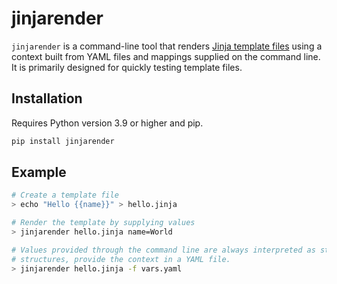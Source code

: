 # jinjarender

`jinjarender` is a command-line tool that renders [Jinja template files](https://jinja.palletsprojects.com/) using a
context built from YAML files and mappings supplied on the command line. It is primarily designed for quickly testing
template files.

## Installation

Requires Python version 3.9 or higher and pip.

```bash
pip install jinjarender
```

## Example

```bash
# Create a template file
> echo "Hello {{name}}" > hello.jinja

# Render the template by supplying values
> jinjarender hello.jinja name=World

# Values provided through the command line are always interpreted as strings. For other data types or more complex data
# structures, provide the context in a YAML file.
> jinjarender hello.jinja -f vars.yaml
```
